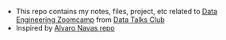* This repo contains my notes, files, project, etc related to [Data Engineering Zoomcamp](https://github.com/DataTalksClub/data-engineering-zoomcamp) from [Data Talks Club](https://datatalks.club/)
* Inspired by [Alvaro Navas repo](https://github.com/ziritrion/dataeng-zoomcamp)

